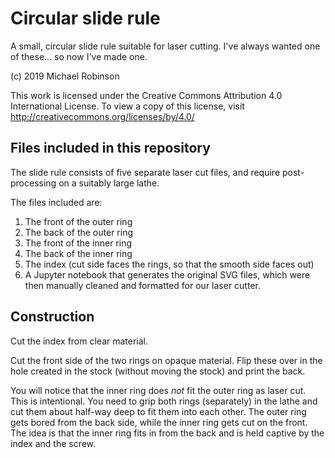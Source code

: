 # Circular slide rule
A small, circular slide rule suitable for laser cutting.  I've always wanted one of these... so now I've made one.

(c) 2019 Michael Robinson

This work is licensed under the Creative Commons Attribution 4.0 International License. 
To view a copy of this license, visit http://creativecommons.org/licenses/by/4.0/

## Files included in this repository

The slide rule consists of five separate laser cut files, and require post-processing on a suitably large lathe.

The files included are:
1. The front of the outer ring
2. The back of the outer ring
3. The front of the inner ring
4. The back of the inner ring
5. The index (cut side faces the rings, so that the smooth side faces out)
6. A Jupyter notebook that generates the original SVG files, which were then manually cleaned and formatted for our laser cutter.

## Construction

Cut the index from clear material.

Cut the front side of the two rings on opaque material.  Flip these over in the hole created in the stock (without moving the stock) and print the back.

You will notice that the inner ring does *not* fit the outer ring as laser cut.  This is intentional.  You need to grip both rings (separately) in the lathe and cut them about half-way deep to fit them into each other.  The outer ring gets bored from the back side, while the inner ring gets cut on the front.  The idea is that the inner ring fits in from the back and is held captive by the index and the screw.

